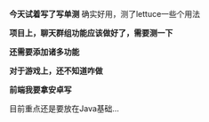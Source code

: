 
**今天试着写了写单测** 确实好用，测了lettuce一些个用法

**项目上，聊天群组功能应该做好了，需要测一下**

**还需要添加诸多功能**

**对于游戏上，还不知道咋做**

**前端我要拿安卓写**

目前重点还是要放在Java基础...